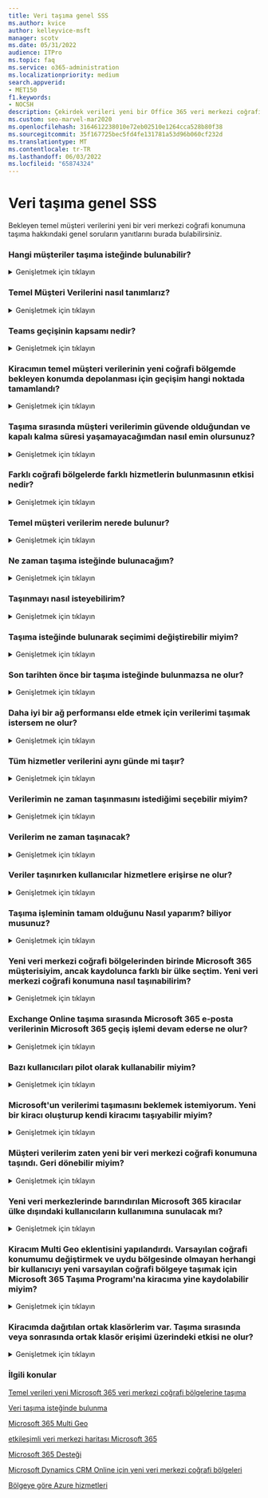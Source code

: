 ```yaml
---
title: Veri taşıma genel SSS
ms.author: kvice
author: kelleyvice-msft
manager: scotv
ms.date: 05/31/2022
audience: ITPro
ms.topic: faq
ms.service: o365-administration
ms.localizationpriority: medium
search.appverid:
- MET150
f1.keywords:
- NOCSH
description: Çekirdek verileri yeni bir Office 365 veri merkezi coğrafi konumuna taşıma hakkında sık sorulan soruların (SSS) yanıtlarını bulun.
ms.custom: seo-marvel-mar2020
ms.openlocfilehash: 3164612238010e72eb02510e1264cca528b80f38
ms.sourcegitcommit: 35f167725bec5fd4fe131781a53d96b060cf232d
ms.translationtype: MT
ms.contentlocale: tr-TR
ms.lasthandoff: 06/03/2022
ms.locfileid: "65874324"
---
```

# <a name="data-move-general-faq"></a>Veri taşıma genel SSS

Bekleyen temel müşteri verilerini yeni bir veri merkezi coğrafi konumuna taşıma hakkındaki genel soruların yanıtlarını burada bulabilirsiniz.

### <a name="what-customers-are-eligible-to-request-a-move"></a>Hangi müşteriler taşıma isteğinde bulunabilir?
<details><summary>Genişletmek için tıklayın</summary>

Yeni veri merkezi coğrafi bölgesi için uygun bir ülke seçen mevcut Microsoft 365 ticari müşteriler taşıma isteğinde bulunabilir. Program yalnızca uygun iş yükleri için bekleyen temel müşteri verilerini ilgili Microsoft 365 veri merkezi coğrafi konumuna geçirmek üzere Microsoft 365 kiracıya atanmış uygun ülke koduna sahip kiracılar için mevcuttur. Bkz. Ülke [uygunluğunuzu onaylamak için verilerinizin taşınmasını isteme](request-your-data-move.md) .

</details>

### <a name="how-do-we-define-core-customer-data"></a>Temel Müşteri Verilerini nasıl tanımlarız?
<details><summary>Genişletmek için tıklayın</summary>

Temel müşteri verileri, [Microsoft Online Services Koşulları'nda](https://aka.ms/ost) tanımlanan müşteri verilerinin bir alt kümesini ifade eden bir terimdir:

- posta kutusu içeriğini (e-posta gövdesi, takvim girdileri ve e-posta eklerinin içeriği) Exchange Online
- çevrimiçi site içeriğini ve bu sitede depolanan dosyaları SharePoint
- OneDrive İş karşıya yüklenen dosyalar

</details>

### <a name="what-is-in-scope-for-teams-migration"></a>Teams geçişinin kapsamı nedir?
<details><summary>Genişletmek için tıklayın</summary>

Exchange Online, SharePoint Online ve OneDrive İş ek olarak; Microsoft, Teams verileri yerel veri merkezine geçirir.

- Özel iletiler ve kanal iletileri dahil olmak üzere sohbet iletilerini Teams.
- Sohbetlerde kullanılan görüntüleri Teams.

Teams dosyaları SharePoint Online'da, Teams sohbet dosyaları da OneDrive İş depolanır. Sesli mesaj, takvim ve kişiler Exchange Online depolanır. Çoğu durumda, Exchange Online, SharePoint Online ve OneDrive İş yerel veri merkezi coğrafi alanında müşteri tarafından zaten kullanılır ve ayrıca uygun müşteri ülkeleri için Microsoft 365 geçiş programının bir parçasıdır.

</details>

### <a name="at-what-point-is-my-migration-complete-so-that-my-tenants-core-customer-data-is-being-stored-at-rest-in-my-new-geo"></a>Kiracımın temel müşteri verilerinin yeni coğrafi bölgemde bekleyen konumda depolanması için geçişim hangi noktada tamamlandı?
<details><summary>Genişletmek için tıklayın</summary>

Exchange Online ile SharePoint Online/OneDrive İş arasındaki paylaşılan bağımlılıklar nedeniyle, her iki hizmet de geçirilene kadar herhangi bir geçişin tamamlandığı düşünülemez. Exchange Online ve SharePoint Çevrimiçi/OneDrive İş genellikle ayrı zamanlarda ve birbirinden bağımsız olarak geçiriliyor. Müşteri kiracı yöneticileri, her hizmet geçişi tamamlandığında İleti Merkezi'nde onay alır ve her hizmet için bekleyen konumdaki temel müşteri verilerini onaylamak için Yönetici Merkezi'nde veri konumu kartını görüntüleyebilir.

</details>

### <a name="how-do-you-make-sure-my-customer-data-is-safe-during-the-move-and-that-i-wont-experience-downtime"></a>Taşıma sırasında müşteri verilerimin güvende olduğundan ve kapalı kalma süresi yaşamayacağımdan nasıl emin olursunuz?
<details><summary>Genişletmek için tıklayın</summary>

Veri taşıma, son kullanıcıları en az etkileyen bir arka uç hizmeti işlemidir. Etkilenebilen özellikler [, Verilerinizin taşınması sırasında ve sonrasında'da](during-and-after-your-data-move.md) listelenir. Kullanılabilirlik için [Microsoft Online Services Hizmet Düzeyi Sözleşmesi'ne (SLA)](https://go.microsoft.com/fwlink/p/?LinkId=523897) bağlıyız, dolayısıyla taşıma sırasında müşterilerin hazırlaması veya izlemesi gereken hiçbir şey yoktur.

Tüm Microsoft 365 hizmetleri veri merkezlerinde aynı sürümleri çalıştırdığından, tutarlı işlevlerden emin olabilirsiniz. Hizmetiniz işlem boyunca tam olarak desteklenir.

</details>

### <a name="what-is-the-impact-of-having-different-services-located-in-different-geos"></a>Farklı coğrafi bölgelerde farklı hizmetlerin bulunmasının etkisi nedir?
<details><summary>Genişletmek için tıklayın</summary>

bazı Microsoft 365 hizmetleri, bazı mevcut müşteriler ve taşıma sürecinin ortasındaki müşteriler için farklı coğrafi bölgelerde bulunabilir. Hizmetlerimiz birbirinden bağımsız olarak çalışır ve böyle bir durumda kullanıcı deneyimi üzerinde hiçbir etkisi yoktur. Ancak, veri yerleşimi amacıyla, hem Exchange Online hem de SharePoint Çevrimiçi/OneDrive İş aynı veri merkezi coğrafi konumuna geçirilene kadar kiracı geçişi tamamlanmış olarak kabul edilemez.

</details>

### <a name="where-is-my-core-customer-data-located"></a>Temel müşteri verilerim nerede bulunur?
<details><summary>Genişletmek için tıklayın</summary>

Müşteri kiracı yöneticileri Yönetici Merkezi'nde veri konumu kartını istedikleri zaman görüntüleyebilir ve her hizmet için (özellikle kiracıları için) bekleyen konumdaki temel müşteri verilerini onaylayabilir. Ayrıca veri merkezi coğrafi alanlarının konumunu, veri merkezlerinin ve Office 365 müşteri verilerinin konumunu [Microsoft 365 etkileşimli veri merkezi haritalarında](https://office.com/datamaps) yeni kiracılar için bekleyen konumlardaki geçerli varsayılan çekirdek müşteri verilerine başvuru olarak yayımlarız. Bekleyen müşteri verilerinizin konumunu Microsoft 365 yönetim merkezi Kuruluş Profilinizin altındaki Veri Konumu bölümünden doğrulayabilirsiniz.

</details>

### <a name="when-will-i-be-able-to-request-a-move"></a>Ne zaman taşıma isteğinde bulunacağım?
<details><summary>Genişletmek için tıklayın</summary>

Veri merkezi coğrafi bölgeniz için desteklenen zaman çerçeveleri için verilerinizi [taşıma isteğinde](request-your-data-move.md) bulunma sayfasına bakın.

</details>

### <a name="how-can-i-request-to-be-moved"></a>Taşınmayı nasıl isteyebilirim?
<details><summary>Genişletmek için tıklayın</summary>

Uygun müşteriler [Microsoft 365 yönetim merkezi](https://admin.microsoft.com/) bir sayfa görür. Taşıma isteğinde bulunma yönergeleri için lütfen bkz. [Veri taşıma isteğinde](request-your-data-move.md) bulunma.

</details>

### <a name="can-i-change-my-selection-after-requesting-a-move"></a>Taşıma isteğinde bulunarak seçimimi değiştirebilir miyim?
<details><summary>Genişletmek için tıklayın</summary>

İsteğinizi gönderdikten sonra sizi işlemden kaldırmamız mümkün değildir.

</details>

### <a name="what-happens-if-i-do-not-request-a-move-before-the-deadline"></a>Son tarihten önce bir taşıma isteğinde bulunmazsa ne olur?
<details><summary>Genişletmek için tıklayın</summary>

Açık kayıt döneminden sonra geçiş isteklerini kabul edemeyiz.

</details>

### <a name="what-if-i-want-to-move-my-data-in-order-to-get-better-network-performance"></a>Daha iyi bir ağ performansı elde etmek için verilerimi taşımak istersem ne olur?
<details><summary>Genişletmek için tıklayın</summary>

Microsoft 365 veri merkezine fiziksel yakınlık, daha iyi bir ağ performansı garantisi değildir. Son kullanıcı ile Microsoft 365 hizmeti arasındaki ağ performansını etkileyen birçok faktör ve bileşen vardır. Bu ve performans ayarlama hakkında daha fazla bilgi için bkz. [Microsoft 365 için ağ planlama ve performans ayarlama](network-planning-and-performance.md).

</details>

### <a name="do-all-the-services-move-their-data-on-the-same-day"></a>Tüm hizmetler verilerini aynı günde mi taşır?
<details><summary>Genişletmek için tıklayın</summary>

Her hizmet bağımsız olarak taşınır ve büyük olasılıkla verilerini farklı zamanlarda taşır.

</details>

### <a name="can-i-choose-when-i-want-my-data-to-be-moved"></a>Verilerimin ne zaman taşınmasını istediğimi seçebilir miyim?
<details><summary>Genişletmek için tıklayın</summary>

Müşteriler belirli bir tarihi seçemezler, taşımalarını geciktiremezler ve taşımalar için belirli bir tarih veya saat çerçevesini paylaşamayız.

</details>

### <a name="can-you-share-when-my-data-will-be-moved"></a>Verilerim ne zaman taşınacak?
<details><summary>Genişletmek için tıklayın</summary>

Veri taşıma işlemleri, son kullanıcıları en az etkileyen arka uç işlemidir. Genel olarak çalıştırılan ve otomatikleştirilmiş bir ortamda veri taşıma gerçekleştirmemiz gereken karmaşıklık, duyarlık ve ölçek, kiracınız veya başka bir tek kiracı için bir veri taşıma işleminin tamamlanması beklendiğinde paylaşmamızı engeller. Müşteriler, veri taşıma işlemi tamamlandığında katılımcı hizmet başına İleti Merkezi'nde bir onay alır.

</details>

### <a name="what-happens-if-users-access-services-while-the-data-is-being-moved"></a>Veriler taşınırken kullanıcılar hizmetlere erişirse ne olur?
<details><summary>Genişletmek için tıklayın</summary>

Her hizmet için verilerin taşınması sırasında sınırlı olabilecek özelliklerin tam listesi için bkz. [Verileriniz taşınırken ve sonrasında](during-and-after-your-data-move.md) .

</details>

### <a name="how-do-i-know-the-move-is-complete"></a>Taşıma işleminin tamam olduğunu Nasıl yaparım? biliyor musunuz?
<details><summary>Genişletmek için tıklayın</summary>

Her hizmetin verilerini taşıma işleminin tamamlandığını onaylayan Microsoft 365 İleti Merkezi'ni izleyin. Her hizmetin verileri taşındığında üç tamamlama bildirimi alırsınız: her biri Exchange Online, çevrimiçi SharePoint ve Çevrimiçi Skype Kurumsal. Müşteri verilerinizin bekleyen konumunu Microsoft 365 yönetim merkezi Kuruluş Profilinizin altındaki Veri Konumu bölümünden de doğrulayabilirsiniz.

</details>

### <a name="i-am-a-microsoft-365-customer-in-one-of-the-new-datacenter-geos-but-when-i-signed-up-i-selected-a-different-country-how-can-i-be-moved-to-the-new-datacenter-geo"></a>Yeni veri merkezi coğrafi bölgelerinden birinde Microsoft 365 müşterisiyim, ancak kaydolunca farklı bir ülke seçtim. Yeni veri merkezi coğrafi konumuna nasıl taşınabilirim?
<details><summary>Genişletmek için tıklayın</summary>

Kiracınızla ilişkili kayıt ülkesini değiştirmek mümkün değildir. Bunun yerine, yeni bir abonelikle yeni bir Microsoft 365 kiracı oluşturmanız ve kullanıcılarınızı ve verilerinizi yeni kiracıya el ile taşımanız gerekir.

</details>

### <a name="what-happens-if-we-are-in-process-of-email-data-migration-to-microsoft-365-during-the-exchange-online-move"></a>Exchange Online taşıma sırasında Microsoft 365 e-posta verilerinin Microsoft 365 geçiş işlemi devam ederse ne olur?
<details><summary>Genişletmek için tıklayın</summary>

Bu çok yaygın bir senaryodur ve tam olarak desteklenir. Veri merkezi coğrafi bölgeleri arasında bulut geçişi, şirket içi bulut posta kutusu geçişlerini engellemez.

</details>

### <a name="can-i-pilot-some-users"></a>Bazı kullanıcıları pilot olarak kullanabilir miyim?
<details><summary>Genişletmek için tıklayın</summary>

Bağlantıyı test etmek için ayrı bir deneme kiracısı oluşturabilirsiniz, ancak deneme kiracısı mevcut kiracınızla hiçbir şekilde birleştirilemiyor.

</details>

### <a name="i-dont-want-to-wait-for-microsoft-to-move-my-data-can-i-just-create-a-new-tenant-and-move-myself"></a>Microsoft'un verilerimi taşımasını beklemek istemiyorum. Yeni bir kiracı oluşturup kendi kiracımı taşıyabilir miyim?
<details><summary>Genişletmek için tıklayın</summary>

Evet, ancak işlem Microsoft'un veri taşıma işlemini gerçekleştirmesi kadar sorunsuz olmayacaktır.

Yeni veri merkezi coğrafi alanı kullanılabilir olduktan sonra yeni bir kiracı oluşturursanız, yeni kiracı yeni coğrafi bölgede barındırılır. Bu yeni kiracı önceki kiracınızdan tamamen ayrıdır ve tüm kullanıcı posta kutularını, site içeriğini, etki alanı adlarını ve diğer tüm verileri taşımak sizin sorumluluğunuzdadır. Kiracı adını bir kiracıdan diğerine taşıyabileceğinizi unutmayın. Kullanıcılarınız için tüm ayarları, verileri ve abonelikleri taşımayla ilgileneceğimiz için Microsoft tarafından sağlanan taşıma programını beklemenizi öneririz.

</details>

### <a name="my-customer-data-has-already-been-moved-to-a-new-datacenter-geo-can-i-move-back"></a>Müşteri verilerim zaten yeni bir veri merkezi coğrafi konumuna taşındı. Geri dönebilir miyim?
<details><summary>Genişletmek için tıklayın</summary>

Hayır, bu mümkün değil. Yeni coğrafi veri merkezlerine taşınan müşteriler geri taşınamaz. Herhangi bir coğrafi bölgede müşteri olarak, daha önce yaşadığınız hizmet kalitesi, performans ve güvenlik denetimleriyle aynı deneyime sahip olacaksınız. [Microsoft 365 Multi Geo](https://aka.ms/multi-geo), bazı müşterilerin eklenti olarak kullanımına sunulur ve tek bir kiracının birden çok uydu coğrafi bölge oluşturmasına ve veri yerleşimi taahhütleriyle kullanıcı verilerini bu coğrafi bölgelere taşımasına olanak tanır.

</details>

### <a name="will-microsoft-365-tenants-hosted-in-the-new-datacenters-be-available-to-users-outside-of-the-country"></a>Yeni veri merkezlerinde barındırılan Microsoft 365 kiracılar ülke dışındaki kullanıcıların kullanımına sunulacak mı?
<details><summary>Genişletmek için tıklayın</summary>

Evet. Microsoft, 2.700'den fazla İnternet Servis Sağlayıcısı (ISS) ile eşleme anlaşmaları ile dünya çapında 35 ülkede 130'dan fazla konumda genel İnternet bağlantıları olan büyük bir küresel ağ sürdürmektedir. Kullanıcılar, İnternet'te bulundukları her yerden veri merkezlerine erişebilir.

</details>

### <a name="my-tenant-has-configured-the-multi-geo-add-on-can-i-still-enroll-in-my-tenant-in-the-microsoft-365-move-program-to-change-my-default-geo-and-move-any-user-not-in-a-satellite-region-to-the-new-default-geo"></a>Kiracım Multi Geo eklentisini yapılandırdı. Varsayılan coğrafi konumumu değiştirmek ve uydu bölgesinde olmayan herhangi bir kullanıcıyı yeni varsayılan coğrafi bölgeye taşımak için Microsoft 365 Taşıma Programı'na kiracıma yine kaydolabilir miyim?
<details><summary>Genişletmek için tıklayın</summary>

Evet, kiracınız kaydolmaya uygun ancak [Multi-Geo'yı](https://aka.ms/multi-geo) yapılandıran müşteriler için kiracı düzeyinde taşıma tam olarak desteklenmediğinden önemli noktalar vardır.

SharePoint Online ve OneDrive İş bu program aracılığıyla kiracı düzeyinde yeni veri merkezi coğrafi konumuna geçemez. Müşteri yöneticisi OneDrive İş paylaşımlarını Multi-Geo kullanarak kullanılabilir herhangi bir bölgeye taşınacak şekilde yapılandırabilir, ancak kiracı için Multi-Geo yapılandırıldıktan sonra kiracının varsayılan konumu değiştirilemez.

Geçişi kabul eden müşteriler için, tüm Exchange Online posta kutularını geçerli varsayılan coğrafi bölgenizden yeni yerel veri merkezi coğrafi bölgenize taşıyacağız ve varsayılan Exchange Online bölgesini güncelleştireceğiz. Hedeflediğiniz gibi uydu bölgesi veri yerleşimine saygı duymaya devam etmek için Multi Geo uydu bölgelerinde yapılandırılmış exo posta kutularını taşımayacağız.  Multi Geo yapılandırmasına sahip müşteriler için sohbet hizmeti kiracı geçişlerini Teams Exchange Online benzer şekilde davranır.

</details>

### <a name="i-have-public-folders-deployed-in-my-tenant-what-will-be-the-impact-on-public-folder-access-during-or-after-the-move"></a>Kiracımda dağıtılan ortak klasörlerim var. Taşıma sırasında veya sonrasında ortak klasör erişimi üzerindeki etkisi ne olur?
<details><summary>Genişletmek için tıklayın</summary>

Ortak klasörlerin taşınması sırasında veya sonrasında ortak klasörlere erişen son kullanıcıların herhangi bir etkisi yoktur. Ancak, tüm ortak klasör posta kutuları aynı bölgeye taşına kadar ortak klasörler Exchange Yönetici Merkezi aracında yönetim için kullanılamayabilir. Daha fazla ayrıntı için [lütfen bu makaleye](https://aka.ms/pfxrf) bakın.

</details>

### <a name="related-topics"></a>İlgili konular

[Temel verileri yeni Microsoft 365 veri merkezi coğrafi bölgelerine taşıma](moving-data-to-new-datacenter-geos.md)

[Veri taşıma isteğinde bulunma](request-your-data-move.md)

[Microsoft 365 Multi Geo](https://aka.ms/multi-geo)

[etkileşimli veri merkezi haritası Microsoft 365](https://office.com/datamaps)

[Microsoft 365 Desteği](../admin/get-help-support.md)

[Microsoft Dynamics CRM Online için yeni veri merkezi coğrafi bölgeleri](/power-platform/admin/new-datacenter-regions)

[Bölgeye göre Azure hizmetleri](https://azure.microsoft.com/regions/)

